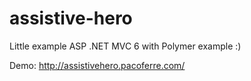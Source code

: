 # assistive-hero
Little example ASP .NET MVC 6 with Polymer example :)


Demo: http://assistivehero.pacoferre.com/


